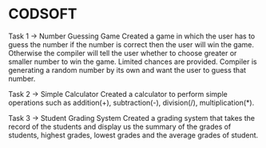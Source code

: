 # CODSOFT
Task 1 -> Number Guessing Game Created a game in which the user has to guess the number if the number is correct then the user will win the game. Otherwise the compiler will tell the user whether to choose greater or smaller number to win the game. Limited chances are provided. Compiler is generating a random number by its own and want the user to guess that number.

Task 2 -> Simple Calculator Created a calculator to perform simple operations such as addition(+), subtraction(-), division(/), multiplication(*).

Task 3 -> Student Grading System Created a grading system that takes the record of the students and display us the summary of the grades of students, highest grades, lowest grades and the average grades of student.
